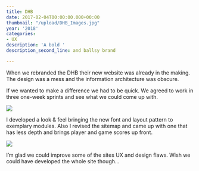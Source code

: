 ```yaml
---
title: DHB
date: 2017-02-04T00:00:00.000+00:00
thumbnail: "/upload/DHB_Images.jpg"
year: '2018'
categories:
- UX
description: 'A bold '
description_second_line: and ballsy brand

---
```

When we rebranded the DHB their new website was already in the making. The design was a mess and the information architecture was obscure.

If we wanted to make a difference we had to be quick. We agreed to work in three one-week sprints and see what we could come up with.

![](/upload/DHB_Images_Overview_2.jpg)

I developed a look & feel bringing the new font and layout pattern to exemplary modules. Also I revised the sitemap and came up with one that has less depth and brings player and game scores up front.

![](/upload/DHB_Images_Ergebnisse_2.jpg)

I’m glad we could improve some of the sites UX and design flaws. Wish we could have developed the whole site though…